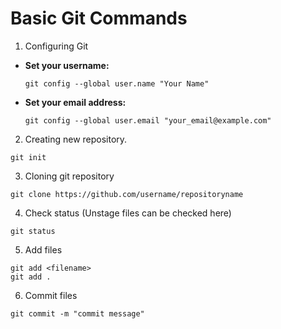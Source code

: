 # Basic Git Commands

1. Configuring Git

- **Set your username:**
  ```
  git config --global user.name "Your Name"
  ```
- **Set your email address:**
  ```
  git config --global user.email "your_email@example.com"
  ```
2. Creating new repository.
```
git init
```
3. Cloning git repository
```
git clone https://github.com/username/repositoryname
```
4. Check status (Unstage files can be checked here)
```
git status
```
5. Add files
```
git add <filename>
git add .
```
6. Commit files
```
git commit -m "commit message"
 ```
